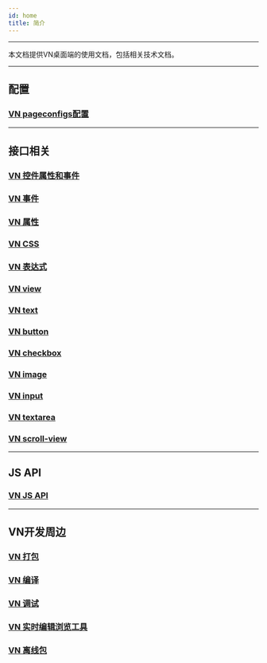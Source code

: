 ```yaml
---
id: home
title: 简介
---
```


---
本文档提供VN桌面端的使用文档，包括相关技术文档。

---
## 配置
### [VN pageconfigs配置](api-pageconfigs)

---
## 接口相关
### [VN 控件属性和事件](api-ui)
### [VN 事件](api-common-event)
### [VN 属性](api-common-property)
### [VN CSS](api-css)
### [VN 表达式](api-expression)
### [VN view](api-control-view)
### [VN text](api-control-text)
### [VN button](api-control-button)
### [VN checkbox](api-control-checkbox)
### [VN image](api-control-image)
### [VN input](api-control-input)
### [VN textarea](api-control-textarea)
### [VN scroll-view](api-control-scroll-view)

---
## JS API
### [VN JS API](api-js-interfaces)

---
## VN开发周边
### [VN 打包](vn-package)
### [VN 编译](vn-build)
### [VN 调试](vn-debug)
### [VN 实时编辑浏览工具](vn-edit-browser-tool)
### [VN 离线包](vn-offline-package)
